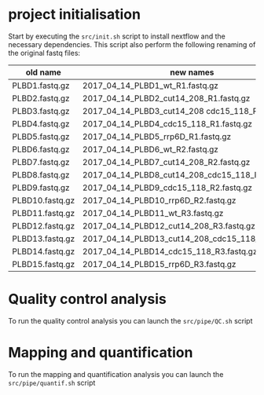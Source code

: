 
# project initialisation

Start by executing the `src/init.sh` script to install nextflow and the
necessary dependencies. This script also perform the following renaming of the
original fastq files:

|old name        | new names                                           |
|----------------|-----------------------------------------------------|
|PLBD1.fastq.gz	| 2017_04_14_PLBD1_wt_R1.fastq.gz                      |
|PLBD2.fastq.gz	| 2017_04_14_PLBD2_cut14_208_R1.fastq.gz               |
|PLBD3.fastq.gz	| 2017_04_14_PLBD3_cut14_208 cdc15_118_R1.fastq.gz     |
|PLBD4.fastq.gz	| 2017_04_14_PLBD4_cdc15_118_R1.fastq.gz               |
|PLBD5.fastq.gz	| 2017_04_14_PLBD5_rrp6D_R1.fastq.gz                   |
|PLBD6.fastq.gz	| 2017_04_14_PLBD6_wt_R2.fastq.gz                      |
|PLBD7.fastq.gz	| 2017_04_14_PLBD7_cut14_208_R2.fastq.gz               |
|PLBD8.fastq.gz	| 2017_04_14_PLBD8_cut14_208_cdc15_118_R2.fastq.gz     |
|PLBD9.fastq.gz	| 2017_04_14_PLBD9_cdc15_118_R2.fastq.gz               |
|PLBD10.fastq.gz	| 2017_04_14_PLBD10_rrp6D_R2.fastq.gz                |
|PLBD11.fastq.gz	| 2017_04_14_PLBD11_wt_R3.fastq.gz                   |
|PLBD12.fastq.gz	| 2017_04_14_PLBD12_cut14_208_R3.fastq.gz            |
|PLBD13.fastq.gz	| 2017_04_14_PLBD13_cut14_208_cdc15_118_R3.fastq.gz  |
|PLBD14.fastq.gz	| 2017_04_14_PLBD14_cdc15_118_R3.fastq.gz            |
|PLBD15.fastq.gz	| 2017_04_14_PLBD15_rrp6D_R3.fastq.gz                |

# Quality control analysis

To run the quality control analysis you can launch the `src/pipe/QC.sh` script

# Mapping and quantification

To run the mapping and quantification analysis you can launch the
`src/pipe/quantif.sh` script
